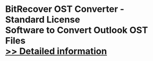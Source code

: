 # BitRecover OST Converter - Standard License<br />Software to Convert Outlook OST Files<br />[>> Detailed information](https://secure.shareit.com/shareit/product.html?productid=300943276&affiliateid=200057808)